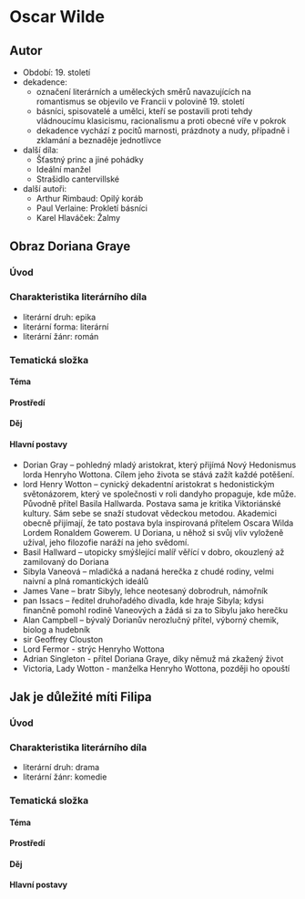 Oscar Wilde
===========

Autor
-----
-   Období: 19. století
-   dekadence:
    -   označení literárních a uměleckých směrů navazujících na
        romantismus se objevilo ve Francii v polovině 19. století
    -   básníci, spisovatelé a umělci, kteří se postavili proti tehdy
        vládnoucímu klasicismu, racionalismu a proti obecné víře v
        pokrok
    -   dekadence vychází z pocitů marnosti, prázdnoty a nudy, případně
        i zklamání a beznaděje jednotlivce
-   další díla:
    -   Šťastný princ a jiné pohádky
    -   Ideální manžel
    -   Strašidlo cantervillské
-   další autoři:
    -   Arthur Rimbaud: Opilý koráb
    -   Paul Verlaine: Prokletí básníci
    -   Karel Hlaváček: Žalmy

Obraz Doriana Graye
-------------------

### Úvod



### Charakteristika literárního díla
-   literární druh: epika
-   literární forma: literární
-   literární žánr: román

### Tematická složka

#### Téma


#### Prostředí



#### Děj



#### Hlavní postavy
-   Dorian Gray – pohledný mladý aristokrat, který přijímá Nový Hedonismus lorda Henryho Wottona. Cílem jeho života se stává zažít každé potěšení.
-   lord Henry Wotton – cynický dekadentní aristokrat s hedonistickým světonázorem, který ve společnosti v roli dandyho propaguje, kde může. Původně přítel Basila Hallwarda. Postava sama je kritika Viktoriánské kultury. Sám sebe se snaží studovat vědeckou metodou. Akademici obecně přijímají, že tato postava byla inspirovaná přítelem Oscara Wilda Lordem Ronaldem Gowerem. U Doriana, u něhož si svůj vliv vyloženě užíval, jeho filozofie naráží na jeho svědomí.
-   Basil Hallward – utopicky smýšlející malíř věřící v dobro, okouzlený až zamilovaný do Doriana
-   Sibyla Vaneová – mladičká a nadaná herečka z chudé rodiny, velmi naivní a plná romantických ideálů
-   James Vane – bratr Sibyly, lehce neotesaný dobrodruh, námořník
-   pan Issacs – ředitel druhořadého divadla, kde hraje Sibyla; kdysi finančně pomohl rodině Vaneových a žádá si za to Sibylu jako herečku
-   Alan Campbell – bývalý Dorianův nerozlučný přítel, výborný chemik, biolog a hudebník
-   sir Geoffrey Clouston
-   Lord Fermor - strýc Henryho Wottona
-   Adrian Singleton - přítel Doriana Graye, díky němuž má zkažený život
-   Victoria, Lady Wotton - manželka Henryho Wottona, později ho opouští

Jak je důležité míti Filipa
---------------------------

### Úvod



### Charakteristika literárního díla
-   literární druh: drama
-   literární žánr: komedie

### Tematická složka

#### Téma


#### Prostředí



#### Děj



#### Hlavní postavy
